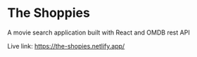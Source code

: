 # The Shoppies

A movie search application built with React and OMDB rest API

Live link: https://the-shopies.netlify.app/
